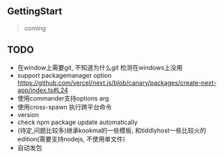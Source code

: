 ## GettingStart

> coming

## TODO

- 在window上需要git, 不知道为什么git 检测在windows上没用
- support packagemanager option
  https://github.com/vercel/next.js/blob/canary/packages/create-next-app/index.ts#L24
- 使用commander支持options arg
- 使用cross-spawn 执行跨平台命令
- version
- check npm package update automatically
- (待定,问题比较多)继承kookma的一些模板, 和tiddlyhost一些比较火的edition(需要支持nodejs, 不使用单文件)
- 自动发包
